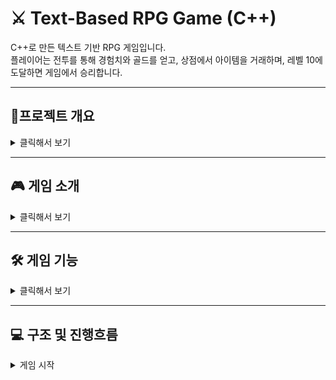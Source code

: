 # ⚔️ Text-Based RPG Game (C++)

C++로 만든 텍스트 기반 RPG 게임입니다.  
플레이어는 전투를 통해 경험치와 골드를 얻고, 상점에서 아이템을 거래하며, 레벨 10에 도달하면 게임에서 승리합니다.  

---

## 📌프로젝트 개요
<details>
<summary>클릭해서 보기</summary>

- **프로젝트 이름:**  C++로 만든 텍스트 기반 RPG 게임
- **개발기간:**  2025.09.03 - 2025.09.11
- **팀 구성:**  신이삭(팀장), 원유연(부팀장), 엄상민, 오성준
- **사용 기술:**  C++, Git
- **장르:**  RPG
- **한 줄 소개:**  텍스트로 즐기는 간단한 RPG게임
</details>

---

## 🎮 게임 소개
<details>
<summary>클릭해서 보기</summary>
텍스트 입력과 출력만으로 진행되는 RPG 게임입니다.  
플레이어는 몬스터와 전투를 벌이며 레벨을 올리고, 상점에서 아이템을 사고팔 수 있습니다.  

**목표:** 레벨 10에 도달하면 게임 승리!

**소개 영상**
[![유튜브 링크](https://img.youtube.com/vi/-RFL2l23sdU/0.jpg)](https://youtu.be/-RFL2l23sdU)

</details>

---

## 🛠 게임 기능
<details>
<summary>클릭해서 보기</summary>

### 📊 스탯 확인 시스템 (원유연)
- 플레이어의 체력(HP), 공격력, 레벨, 경험치, 보유 골드를 확인 가능  

### 🛒 상점 시스템 (엄상민)
- **아이템 구매/판매 가능**
- 구매 시 골드 차감, 판매 시 골드 획득  
- 인벤토리와 연동  

### 🎒 인벤토리 시스템 (오성준)
- 플레이어가 보유한 아이템 목록을 확인  
- 아이템 개수, 가격 출력  

### ⚔️ 전투 시스템 (팀전체)
- 몬스터와 전투 → 경험치 획득 + 10 ~ 20골드
- 전투 중 HP 소모  
- 몬스터 처치 시 보상 지급  

### 📈 레벨업 시스템 (원유연)
- 경험치 누적 → 일정 경험치 도달 시 레벨업  
- 레벨 10 달성 → 게임 승리  

### 🕹️ 게임 진행 (신이삭)
- 모든 기능의 연결 및 순환
- 게임의 진행 및 엔딩
</details>

---

## 💻 구조 및 진행흐름
<details>
<summary>게임 시작</summary>

- 닉네임 입력
- 메인화면
<details>
<summary>스테이터스</summary>

- 레벨
- 체력/최대 체력
- 공격력
 - 경험치
- 보유 골드

</details>

<details>
<summary>아이템 사용하기(인벤토리)</summary>

- 아이템 목록표시(있는 경우) 
    - 아이템 번호 선택

- 인벤토리에 아무것도 없습니다.(없는 경우)

</details>

<details>
<summary>상점 열기</summary>

- 아이템 구매하기
     - 구매 가능한 아이템 목록
        - "(아이템 이름) 구매 완료!" (골드가 충분한 경우)
        - "골드가 부족합니다!" (골드가 부족한 경우)
 - 아이템 판매하기
    - 판매 가능한 아이템 목록 (있는 경우)
    - "판매할 아이템이 없습니다" (없는 경우)

</details>

<details>
<summary>전투 시작</summary>

- 랜덤하게 4가지의 몬스터 등장
    - 정해진 범위 안에서 랜덤하게 체력과 공격력을 가지고 등장.
- 자동진행
    1. 캐릭터 -> 몬스터
    2. 몬스터 -> 캐릭터

        위의 순서대로 공격한다. 만약 공격 후 상대방 체력이 없으면 전투 종료

    - 캐릭터 체력이 없는 경우
        - 게임 오버
    - 몬스터 체력이 없는 경우
        - 게임 승리
        - 경험치 및 골드 획득


게임 종료

</details>

---

## 🤝 협업 과정
<details>
<summary>클릭해서 보기</summary>

- 회의는 실시간으로 코딩하면서 진행

- 깃허브 업로드 절차
1. 각자 맞은 영역의 브랜치에 커밋(Commit) 및 푸시(Push)
2. 팀장에게 병합 요청 PR(Pull Request)
3. 팀장 승인 후 develop 브랜치에 병합
4. 완성 후 main 브랜치로 병합
</details>

---

## 💻 개발 환경
<details>
<summary>클릭해서 보기</summary>
- **언어**: C++  
- **IDE**: Visual Studio / Visual Studio Code  
- **플랫폼**: Windows (CLI 기반)  
</details>

---

## 🚀 실행 방법
<details>
<summary>클릭해서 보기</summary>
```bash

- Visual studio에서 시작하기
- 시작 후 UI의 가이드에 따라서 숫자 입력
</details>

---